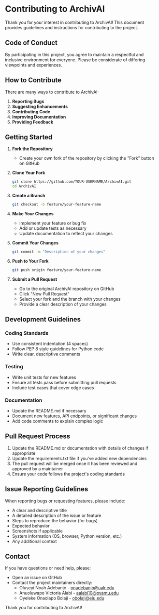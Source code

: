 # Contributing to ArchivAI

Thank you for your interest in contributing to ArchivAI! This document provides guidelines and instructions for contributing to the project.

## Code of Conduct

By participating in this project, you agree to maintain a respectful and inclusive environment for everyone. Please be considerate of differing viewpoints and experiences.

## How to Contribute

There are many ways to contribute to ArchivAI:

1. **Reporting Bugs**
2. **Suggesting Enhancements**
3. **Contributing Code**
4. **Improving Documentation**
5. **Providing Feedback**

## Getting Started

1. **Fork the Repository**
   - Create your own fork of the repository by clicking the "Fork" button on GitHub

2. **Clone Your Fork**
   ```bash
   git clone https://github.com/YOUR-USERNAME/ArchivAI.git
   cd ArchivAI
   ```

3. **Create a Branch**
   ```bash
   git checkout -b feature/your-feature-name
   ```
   
4. **Make Your Changes**
   - Implement your feature or bug fix
   - Add or update tests as necessary
   - Update documentation to reflect your changes

5. **Commit Your Changes**
   ```bash
   git commit -m "Description of your changes"
   ```

6. **Push to Your Fork**
   ```bash
   git push origin feature/your-feature-name
   ```

7. **Submit a Pull Request**
   - Go to the original ArchivAI repository on GitHub
   - Click "New Pull Request"
   - Select your fork and the branch with your changes
   - Provide a clear description of your changes

## Development Guidelines

### Coding Standards

- Use consistent indentation (4 spaces)
- Follow PEP 8 style guidelines for Python code
- Write clear, descriptive comments

### Testing

- Write unit tests for new features
- Ensure all tests pass before submitting pull requests
- Include test cases that cover edge cases

### Documentation

- Update the README.md if necessary
- Document new features, API endpoints, or significant changes
- Add code comments to explain complex logic

## Pull Request Process

1. Update the README.md or documentation with details of changes if appropriate
2. Update the requirements.txt file if you've added new dependencies
3. The pull request will be merged once it has been reviewed and approved by a maintainer
4. Ensure your code follows the project's coding standards

## Issue Reporting Guidelines

When reporting bugs or requesting features, please include:

- A clear and descriptive title
- A detailed description of the issue or feature
- Steps to reproduce the behavior (for bugs)
- Expected behavior
- Screenshots if applicable
- System information (OS, browser, Python version, etc.)
- Any additional context

## Contact

If you have questions or need help, please:

- Open an issue on GitHub
- Contact the project maintainers directly:
  - Oluseyi Noah Adebanjo - onadebanjo@ualr.edu
  - Anuoluwapo Victoria Alabi - aalabi10@pvamu.edu
  - Oyeleke Onaolapo Bolaji - obolaji@eiu.edu

Thank you for contributing to ArchivAI!
